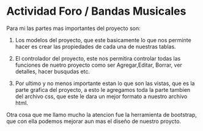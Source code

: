 # Actividad Foro / Bandas Musicales

Para mi las partes mas importantes del proyecto son:

1. Los modelos del proyecto, que este basicamente lo que nos perminte hacer es crear las 
propiedades de cada una de nuestras tablas.

2. El controlador del proyecto, este nos permitira controlar todas las funciones 
de nuetro proyecto como ser Agregar,Editar, Borrar, ver detalles, hacer busqudas etc.

3. Por ultimo y no menos importante estan lo que son las vistas, que es la parte grafica 
del proyecto, a esto le agregamos toda la parte tambien del archivo css, que este le 
dara un mejor formato a nuestro archivo html.

Otra cosa que me llamo mucho la atencion fue la herramienta de bootstrap, que con ella
podemos mejorar aun mas el diseño de nuestro proycto.
